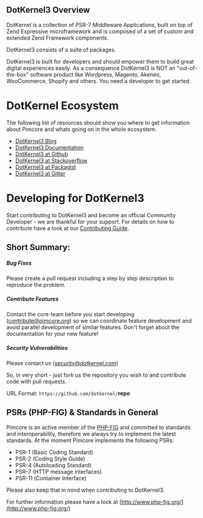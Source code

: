 DotKernel3 Overview
---

DotKernel is a collection of PSR-7 Middleware Applications, built on top of Zend Expressive microframework and is composed of a set of custom and extended Zend Framework components.

DotKernel3 consists of a suite of packages.

DotKernel3 is built for developers and should empower them to build great digital experiences easily. 
As a consequence DotKernel3 is NOT an "out-of-the-box" software product like Wordpress, Magento, Akeneo, WooCommerce, Shopify and others. 
You need a developer to get started.

# DotKernel Ecosystem

The following list of resources should show you where to get information about Pimcore and whats going on in the whole ecosystem. 

* [DotKernel3 Blog](https://www.pimcore.org/en/resources/blog)
* [DotKernel3 Documentation](../README.md)
* [DotKernel3 at Github](https://github.com/dotkernel/)
* [DotKernel3 at Stackoverflow](http://stackoverflow.com/questions/tagged/dotkernel3)
* [DotKernel3 at Packagist](https://packagist.org/search/?q=dotkernel/)
* [DotKernel3 at Gitter](https://gitter.im/dotkernel3)

# Developing for DotKernel3

Start contributing to DotKernel3 and become an official Community Developer - we are thankful for your support. 
For details on how to contribute have a look at our [Contributing Guide](https://github.com/dotkernel/dotkernel/blob/masterCONTRIBUTING.md).

 
## Short Summary: 
##### Bug Fixes
Please create a pull request including a step by step description to reproduce the problem. 

##### Contribute Features
Contact the core-team before you start developing (contribute@pimcore.org) so we can 
coordinate feature development and avoid parallel development of similar features. 
Don't forget about the documentation for your new feature! 

##### Security Vulnerabilities
Please contact us (security@dotkernel.com)

So, in very short - just fork us the repository you wish to and contribute code with pull requests. 

URL Format: `https://github.com/dotkernel/`**repo**


## PSRs (PHP-FIG) & Standards in General
Pimcore is an active member of the [PHP-FIG](http://www.php-fig.org/) and committed to standards and interoperability, therefore we always try to implement the latest standards.
At the moment Pimcore implements the following PSRs: 
* PSR-1 (Basic Coding Standard)
* PSR-2 (Coding Style Guide)
* PSR-4 (Autoloading Standard) 
* PSR-7 (HTTP message interfaces)
* PSR-11 (Container Interface)

Please also keep that in mind when contributing to DotKernel3. 

For further information please have a look at [http://www.php-fig.org/](http://www.php-fig.org/)
 
 